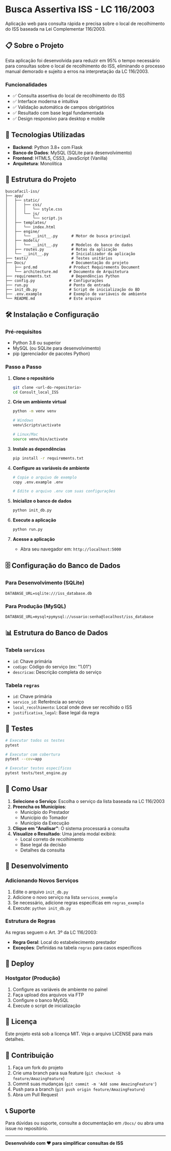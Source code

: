 # Busca Assertiva ISS - LC 116/2003

Aplicação web para consulta rápida e precisa sobre o local de recolhimento do ISS baseada na Lei Complementar 116/2003.

## 📋 Sobre o Projeto

Esta aplicação foi desenvolvida para reduzir em 95% o tempo necessário para consultas sobre o local de recolhimento do ISS, eliminando o processo manual demorado e sujeito a erros na interpretação da LC 116/2003.

### Funcionalidades

- ✅ Consulta assertiva do local de recolhimento do ISS
- ✅ Interface moderna e intuitiva
- ✅ Validação automática de campos obrigatórios
- ✅ Resultado com base legal fundamentada
- ✅ Design responsivo para desktop e mobile

## 🚀 Tecnologias Utilizadas

- **Backend**: Python 3.8+ com Flask
- **Banco de Dados**: MySQL (SQLite para desenvolvimento)
- **Frontend**: HTML5, CSS3, JavaScript (Vanilla)
- **Arquitetura**: Monolítica

## 📁 Estrutura do Projeto

```
buscafacil-iss/
├── app/
│   ├── static/
│   │   ├── css/
│   │   │   └── style.css
│   │   └── js/
│   │       └── script.js
│   ├── templates/
│   │   └── index.html
│   ├── engine/
│   │   └── __init__.py      # Motor de busca principal
│   ├── models/
│   │   └── __init__.py      # Modelos do banco de dados
│   ├── routes.py            # Rotas da aplicação
│   └── __init__.py          # Inicializador da aplicação
├── tests/                   # Testes unitários
├── Docs/                    # Documentação do projeto
│   ├── prd.md              # Product Requirements Document
│   └── architecture.md     # Documento de Arquitetura
├── requirements.txt         # Dependências Python
├── config.py               # Configurações
├── run.py                  # Ponto de entrada
├── init_db.py              # Script de inicialização do BD
├── .env.example            # Exemplo de variáveis de ambiente
└── README.md               # Este arquivo
```

## 🛠️ Instalação e Configuração

### Pré-requisitos

- Python 3.8 ou superior
- MySQL (ou SQLite para desenvolvimento)
- pip (gerenciador de pacotes Python)

### Passo a Passo

1. **Clone o repositório**
   ```bash
   git clone <url-do-repositorio>
   cd Consult_local_ISS
   ```

2. **Crie um ambiente virtual**
   ```bash
   python -m venv venv
   
   # Windows
   venv\Scripts\activate
   
   # Linux/Mac
   source venv/bin/activate
   ```

3. **Instale as dependências**
   ```bash
   pip install -r requirements.txt
   ```

4. **Configure as variáveis de ambiente**
   ```bash
   # Copie o arquivo de exemplo
   copy .env.example .env
   
   # Edite o arquivo .env com suas configurações
   ```

5. **Inicialize o banco de dados**
   ```bash
   python init_db.py
   ```

6. **Execute a aplicação**
   ```bash
   python run.py
   ```

7. **Acesse a aplicação**
   - Abra seu navegador em: `http://localhost:5000`

## 🗄️ Configuração do Banco de Dados

### Para Desenvolvimento (SQLite)
```env
DATABASE_URL=sqlite:///iss_database.db
```

### Para Produção (MySQL)
```env
DATABASE_URL=mysql+pymysql://usuario:senha@localhost/iss_database
```

## 📊 Estrutura do Banco de Dados

### Tabela `servicos`
- `id`: Chave primária
- `codigo`: Código do serviço (ex: "1.01")
- `descricao`: Descrição completa do serviço

### Tabela `regras`
- `id`: Chave primária
- `servico_id`: Referência ao serviço
- `local_recolhimento`: Local onde deve ser recolhido o ISS
- `justificativa_legal`: Base legal da regra

## 🧪 Testes

```bash
# Executar todos os testes
pytest

# Executar com cobertura
pytest --cov=app

# Executar testes específicos
pytest tests/test_engine.py
```

## 📝 Como Usar

1. **Selecione o Serviço**: Escolha o serviço da lista baseada na LC 116/2003
2. **Preencha os Municípios**: 
   - Município do Prestador
   - Município do Tomador
   - Município da Execução
3. **Clique em "Analisar"**: O sistema processará a consulta
4. **Visualize o Resultado**: Uma janela modal exibirá:
   - Local correto de recolhimento
   - Base legal da decisão
   - Detalhes da consulta

## 🔧 Desenvolvimento

### Adicionando Novos Serviços

1. Edite o arquivo `init_db.py`
2. Adicione o novo serviço na lista `servicos_exemplo`
3. Se necessário, adicione regras específicas em `regras_exemplo`
4. Execute: `python init_db.py`

### Estrutura de Regras

As regras seguem o Art. 3º da LC 116/2003:
- **Regra Geral**: Local do estabelecimento prestador
- **Exceções**: Definidas na tabela `regras` para casos específicos

## 🚀 Deploy

### Hostgator (Produção)

1. Configure as variáveis de ambiente no painel
2. Faça upload dos arquivos via FTP
3. Configure o banco MySQL
4. Execute o script de inicialização

## 📄 Licença

Este projeto está sob a licença MIT. Veja o arquivo LICENSE para mais detalhes.

## 🤝 Contribuição

1. Faça um fork do projeto
2. Crie uma branch para sua feature (`git checkout -b feature/AmazingFeature`)
3. Commit suas mudanças (`git commit -m 'Add some AmazingFeature'`)
4. Push para a branch (`git push origin feature/AmazingFeature`)
5. Abra um Pull Request

## 📞 Suporte

Para dúvidas ou suporte, consulte a documentação em `/Docs/` ou abra uma issue no repositório.

---

**Desenvolvido com ❤️ para simplificar consultas de ISS**